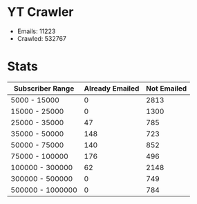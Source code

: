 # YT Crawler
- Emails: 11223
- Crawled: 532767

# Stats
| Subscriber Range  | Already Emailed | Not Emailed |
|-------|-------|-------|
| 5000 - 15000 | 0 | 2813 |
| 15000 - 25000 | 0 | 1300 |
| 25000 - 35000 | 47 | 785 |
| 35000 - 50000 | 148 | 723 |
| 50000 - 75000 | 140 | 852 |
| 75000 - 100000 | 176 | 496 |
| 100000 - 300000 | 62 | 2148 |
| 300000 - 500000 | 0 | 749 |
| 500000 - 1000000 | 0 | 784 |
